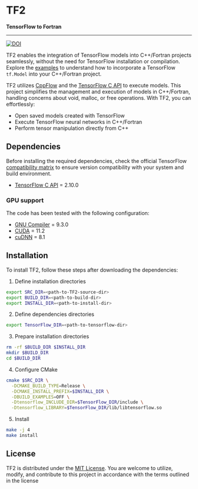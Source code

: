 # TF2

**TensorFlow to Fortran**

---
[![DOI](https://zenodo.org/badge/906773844.svg)](https://doi.org/10.5281/zenodo.15571514)

TF2 enables the integration of TensorFlow models into C++/Fortran projects seamlessly, without the need for TensorFlow installation or compilation. Explore the [examples](https://github.com/ivanZanardi/tf2/tree/main/examples) to understand how to incorporate a TensorFlow `tf.Model` into your C++/Fortran project.

TF2 utilizes [CppFlow](https://github.com/serizba/cppflow/) and the [TensorFlow C API](https://www.tensorflow.org/install/lang_c) to execute models. This project simplifies the management and execution of models in C++/Fortran, handling concerns about void, malloc, or free operations. With TF2, you can effortlessly:

* Open saved models created with TensorFlow
* Execute TensorFlow neural networks in C++/Fortran
* Perform tensor manipulation directly from C++

## Dependencies

Before installing the required dependencies, check the official TensorFlow [compatibility matrix](https://www.tensorflow.org/install/source/) to ensure version compatibility with your system and build environment.

* [TensorFlow C API](https://www.tensorflow.org/install/lang_c/) = 2.10.0

### GPU support

The code has been tested with the following configuration:

* [GNU Compiler](https://ftp.gnu.org/gnu/gcc/) = 9.3.0
* [CUDA](https://developer.nvidia.com/cuda-toolkit-archive/) = 11.2
* [cuDNN](https://developer.nvidia.com/rdp/cudnn-archive/) = 8.1

## Installation

To install TF2, follow these steps after downloading the dependencies:

1. Define installation directories

  ```bash
  export SRC_DIR=<path-to-TF2-source-dir>
  export BUILD_DIR=<path-to-build-dir>
  export INSTALL_DIR=<path-to-install-dir>
  ```

2. Define dependencies directories

  ```bash
  export TensorFlow_DIR=<path-to-tensorflow-dir>
  ```

3. Prepare installation directories

  ```bash
  rm -rf $BUILD_DIR $INSTALL_DIR
  mkdir $BUILD_DIR
  cd $BUILD_DIR
  ```

4. Configure CMake

  ```bash
  cmake $SRC_DIR \
    -DCMAKE_BUILD_TYPE=Release \
    -DCMAKE_INSTALL_PREFIX=$INSTALL_DIR \
    -DBUILD_EXAMPLES=OFF \
    -Dtensorflow_INCLUDE_DIR=$TensorFlow_DIR/include \
    -Dtensorflow_LIBRARY=$TensorFlow_DIR/lib/libtensorflow.so
  ```

5. Install

  ```bash
  make -j 4
  make install
  ```

## License

TF2 is distributed under the [MIT License](https://github.com/ivanZanardi/tf2/blob/main/LICENSE). You are welcome to utilize, modify, and contribute to this project in accordance with the terms outlined in the license
